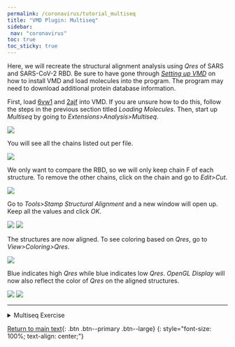 ```yaml
---
permalink: /coronavirus/tutorial_multiseq
title: "VMD Plugin: Multiseq"
sidebar: 
 nav: "coronavirus"
toc: true
toc_sticky: true
---
```


Here, we will recreate the structural alignment analysis using *Qres* of SARS and SARS-CoV-2 RBD. Be sure to have gone through *<a href="VMDTutorial" target="_blank">Setting up VMD</a>* on how to install VMD and load molecules into the program. The program may need to download additional protein database information.

First, load <a href="https://www.rcsb.org/structure/6vw1" target="_blank">6vw1</a> and <a href="https://www.rcsb.org/structure/2ajf" target="_blank">2ajf</a> into VMD. If you are unsure how to do this, follow the steps in the previous section titled *Loading Molecules*. Then, start up *Multiseq* by going to *Extensions>Analysis>Multiseq*.

<img src="../_pages/coronavirus/files/QresTutorial/Qres1.png">

You will see all the chains listed out per file. 

<img src="../_pages/coronavirus/files/QresTutorial/Qres2.png">

We only want to compare the RBD, so we will only keep chain F of each structure. To remove the other chains, click on the chain and go to *Edit>Cut*.

<img src="../_pages/coronavirus/files/QresTutorial/Qres3.png">

Go to *Tools>Stamp Structural Alignment* and a new window will open up. Keep all the values and click *OK*.

<img src="../_pages/coronavirus/files/QresTutorial/Qres4.png">
<img src="../_pages/coronavirus/files/QresTutorial/Qres5.png">

The structures are now aligned. To see coloring based on *Qres*, go to *View>Coloring>Qres*.

<img src="../_pages/coronavirus/files/QresTutorial/Qres6.png">

 Blue indicates high *Qres* while blue indicates low *Qres*. *OpenGL Display* will now also reflect the color of *Qres* on the aligned structures. 

<img src="../_pages/coronavirus/files/QresTutorial/Qres7.png">

<img src="../_pages/coronavirus/files/QresTutorial/Qres8.png">

<hr>

<details>
 <summary>Multiseq Exercise</summary>
 Try to perform structural alignment on SARS-CoV-2 Spike Chain A and SARS Spike Chain A. Use <a href="https://www.rcsb.org/structure/6vxx" target="_blank">6vxx</a> for SARS-CoV-2 and <a href="https://www.rcsb.org/structure/5xlr" target="_blank">5xlr</a> for SARS.
</details>

[Return to main text](multiseq){: .btn .btn--primary .btn--large}
{: style="font-size: 100%; text-align: center;"}
